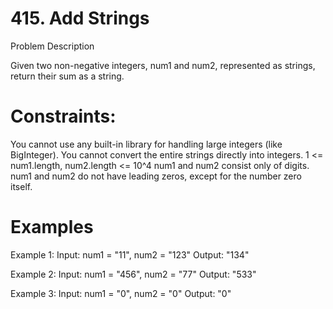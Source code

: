 # 415. Add Strings

Problem Description

Given two non-negative integers, num1 and num2, represented as strings, return their sum as a string.

#

# Constraints:

You cannot use any built-in library for handling large integers (like BigInteger).
You cannot convert the entire strings directly into integers.
1 <= num1.length, num2.length <= 10^4
num1 and num2 consist only of digits.
num1 and num2 do not have leading zeros, except for the number zero itself.

# Examples

Example 1:
Input: num1 = "11", num2 = "123"
Output: "134"

Example 2:
Input: num1 = "456", num2 = "77"
Output: "533"

Example 3:
Input: num1 = "0", num2 = "0"
Output: "0"
